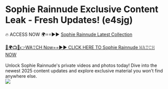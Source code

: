 # Sophie Rainnude Exclusive Content Leak - Fresh Updates! (e4sjg)

🔥 ACCESS NOW 🌍==►► <a href="https://tinyurl.com/yc657z5k" rel="nofollow">Sophie Rainnude Latest Collection</a>
<br><br>
[🔴🌍📺📱👉WA𝚃CH Now==►► CLICK HERE TO Sophie Rainnude 𝚆𝙰𝚃𝙲𝙷 NOW](https://tinyurl.com/yc657z5k)
<br><br>
Unlock Sophie Rainnude's private videos and photos today! Dive into the newest 2025 content updates and explore exclusive material you won’t find anywhere else.
<br>
<a href="https://tinyurl.com/yc657z5k" rel="nofollow" data-target="animated-image.originalLink"><img src="https://camo.githubusercontent.com/8a4f000d20f83aca3bf7ec5f350d767afa0574a8a352519fd8cfa583a6f93a33/68747470733a2f2f692e696d6775722e636f6d2f644a486b345a712e676966" data-canonical-src="https://i.imgur.com/dJHk4Zq.gif" style="max-width: 100%; display: inline-block;" data-target="animated-image.originalImage"></a>
<br>
